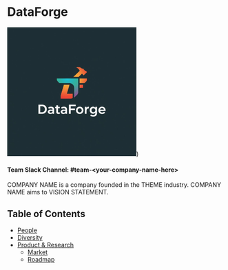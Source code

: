 # DataForge

<img src="./logo.jpg" width="300">)

#### Team Slack Channel: #team\-\<your\-company\-name\-here\>

COMPANY NAME is a company founded in the THEME industry. COMPANY NAME aims to VISION STATEMENT.

Table of Contents
---

- [People](./team/)
- [Diversity](./team/diversity.md)
- [Product & Research](./product_research/)
    - [Market](./product_research/market.md)
    - [Roadmap](./product_research/roadmap.md)

